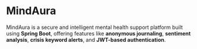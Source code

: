 # MindAura
MindAura is a secure and intelligent mental health support platform built using **Spring Boot**, offering features like **anonymous journaling**, **sentiment analysis**, **crisis keyword alerts**, and **JWT-based authentication**.
